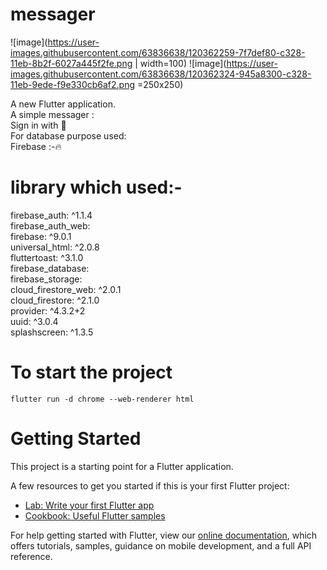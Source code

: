# messager
![image](https://user-images.githubusercontent.com/63836638/120362259-7f7def80-c328-11eb-8b2f-6027a445f2fe.png | width=100)
![image](https://user-images.githubusercontent.com/63836638/120362324-945a8300-c328-11eb-9ede-f9e330cb6af2.png =250x250)


A new Flutter application.</br>
A simple messager :</br>
    Sign in with 📧</br>
For database purpose used:</br>
     Firebase :-🔥
    
<h1>library which used:-</h1>
firebase_auth: ^1.1.4</br>
  firebase_auth_web:</br>
  firebase: ^9.0.1</br>
  universal_html: ^2.0.8</br>
  fluttertoast: ^3.1.0</br>
  firebase_database:</br>
  firebase_storage:</br>
  cloud_firestore_web: ^2.0.1</br>
  cloud_firestore: ^2.1.0</br>
  provider: ^4.3.2+2</br>
  uuid: ^3.0.4</br>
  splashscreen: ^1.3.5</br>
<h1>To start the project</h1> 
<code>flutter run -d chrome --web-renderer html</code>

<h1>Getting Started</h1>

This project is a starting point for a Flutter application.

A few resources to get you started if this is your first Flutter project:

- [Lab: Write your first Flutter app](https://flutter.dev/docs/get-started/codelab)
- [Cookbook: Useful Flutter samples](https://flutter.dev/docs/cookbook)

For help getting started with Flutter, view our
[online documentation](https://flutter.dev/docs), which offers tutorials,
samples, guidance on mobile development, and a full API reference.
